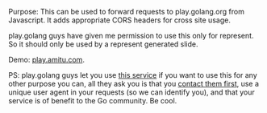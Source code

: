 Purpose: This can be used to forward requests to play.golang.org from
Javascript. It adds appropriate CORS headers for cross site usage.

play.golang guys have given me permission to use this only for represent. So it
should only be used by a represent generated slide.

Demo: [play.amitu.com](http://play.amitu.com).

PS: play.golang guys let you use
[this service](http://blog.golang.org/playground) if you want to use this for
any other purpose you can, all they ask you is that you
[contact them first](mailto:golang-dev@googlegroups.com), use a unique user
agent in your requests (so we can identify you), and that your service is of
benefit to the Go community. Be cool.

